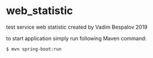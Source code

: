 # web_statistic
test service web statistic 
created by Vadim Bespalov 2019

to start application simply run following Maven command:

```
$ mvn spring-boot:run
```
